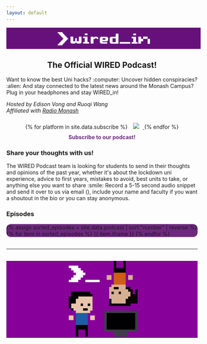 ```yaml
---
layout: default
---
```


<style>
  /* hide scrollbar but allow scrolling */
  .container {
    -ms-overflow-style: none; /* for Internet Explorer, Edge */
    scrollbar-width: none; /* for Firefox */
    overflow-y: auto; 
    background: #6e297e;
    border-radius: 12px;
    max-height: 456px; /* 3 episodes displayed without scrolling */
  }

  .container::-webkit-scrollbar {
    display: none; /* for Chrome, Safari, and Opera */
  }

  .panel {
    background: #870099;
    width: 100%;
  }

  .banner {
    background: #66107B;
    width: 100%;
    padding: 4px;
  }
</style>

<!-- Logo -->
<div align="center" class="banner">
<img src="./assets/images/wired_in.png" alt="WIRED_in Logo" width="250"/>
</div>

<h2 align="middle">The Official WIRED Podcast!</h2>  
Want to know the best Uni hacks? :computer: Uncover hidden conspiracies? :alien: And stay connected to the latest news around the Monash Campus?  
Plug in your headphones and stay WIRED_in!
<p>
<i>Hosted by Edison Vong and Ruoqi Wang<br>
Affiliated with <a href="https://www.radiomonash.net/" target="_blank">Radio Monash</a></i>
</p>

<div float="left" align="middle" margin="10px">
    {% for platform in site.data.subscribe %}
      <a href="{{ platform.url }}" target="_blank" rel="noreferrer noopener">
      <img src="{{ platform.image }}" height="50" style="margin-top:10px; margin-right:10px; margin-left:10px"/>
      </a>
    {% endfor %}<br>
    <div style="color:#6e297e; margin:10px; margin-bottom:20px"><b>Subscribe to our podcast!</b></div>
</div>

<h3>Share your thoughts with us!</h3>
The WIRED Podcast team is looking for students to send in their thoughts and opinions of the past year, whether it's about the lockdown uni experience, advice to first years, mistakes to avoid, best units to take, or anything else you want to share :smile:
Record a 5-15 second audio snippet and send it over to us via
email (<podcast@wired.org.au>), include your name and faculty if you want a shoutout in the bio or you can stay anonymous.

<div markdown="1">

### Episodes
</div>


<div class="container">
  {% assign sorted_episodes = site.data.podcast | sort:"number" | reverse %}
  {% for item in sorted_episodes %}
    {{ item.iframe }}
  {% endfor %}
</div>

<br>

<div markdown="1">

---

</div>
<br>
<div align="middle" class="panel">
<img src="./assets/images/podcast.gif" width="200"/>
</div>